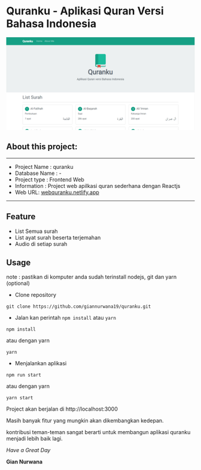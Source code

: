 # Quranku - Aplikasi Quran Versi Bahasa Indonesia

![Quranku](public/webquranku.png)

## About this project:
---

- Project Name : quranku
- Database Name : -
- Project type : Frontend Web
- Information : Project web apilkasi quran sederhana dengan Reactjs
- Web URL: [webquranku.netlify.app](https://webquranku.netlify.app/)

---

## Feature
- List Semua surah
- List ayat surah beserta terjemahan
- Audio di setiap surah

## Usage
note : pastikan di komputer anda sudah terinstall nodejs, git dan yarn (optional)

- Clone repository

```
git clone https://github.com/giannurwana19/quranku.git
```

- Jalan kan perintah `npm install` atau `yarn`
```
npm install
```

atau dengan yarn

```
yarn
```

- Menjalankan aplikasi

```
npm run start
```

atau dengan yarn

```
yarn start
```

Project akan berjalan di http://localhost:3000

Masih banyak fitur yang mungkin akan dikembangkan kedepan.

kontribusi teman-teman sangat berarti untuk membangun aplikasi quranku menjadi lebih baik lagi.

_Have a Great Day_

**Gian Nurwana**
